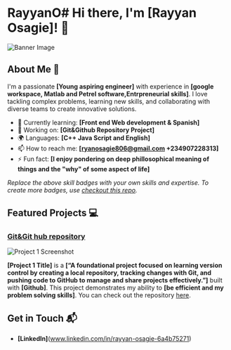 # RayyanO# Hi there, I'm [Rayyan Osagie]! 👋

![Banner Image](your_banner_image_url_here)

## About Me 🚀

I'm a passionate **[Young aspiring engineer]** with experience in **[google workspace, Matlab and Petrel software,Entrpreneurial skills]**. I love tackling complex problems, learning new skills, and collaborating with diverse teams to create innovative solutions.

- 🌱 Currently learning: **[Front end Web development & Spanish]**
- 🔭 Working on: **[Git&Github Repository Project]**
- 🌍 Languages: **[C++ Java Script and English]**
- 📫 How to reach me: **[ryanosagie806@gmail.com +234907228313]**
- ⚡ Fun fact: **[I enjoy pondering on deep phillosophical meaning of things and the "why" of some  aspect of life]**



*Replace the above skill badges with your own skills and expertise. To create more badges, use [checkout this repo](https://github.com/alexandresanlim/Badges4-README.md-Profile).*

## Featured Projects 💻

### [Git&Git hub repository](https://github.com/ryanosagie806-dev/-LocalRepoProject)

![Project 1 Screenshot](https://drive.google.com/file/d/1rsNcZLwZvcg4d0-vpg4LM_YdOkTTFqDv/view?usp=sharing)

**[Project 1 Title]** is a **[“A foundational project focused on learning version control by creating a local repository, tracking changes with Git, and pushing code to GitHub to manage and share projects effectively.”]** built with **[Github]**. This project demonstrates my ability to **[be efficient and my problem solving skills]**. You can check out the repository [here](https://github.com/ryanosagie806-dev/-LocalRepoProject).


## Get in Touch 📬

- **[LinkedIn]**(www.linkedin.com/in/rayyan-osagie-6a4b75271)



